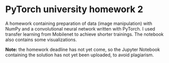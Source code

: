 # PyTorch university homework 2
A homework containing preparation of data (image manipulation) with NumPy and a convolutional neural network written with PyTorch. I used transfer learning from Mobilenet to achieve shorter trainings. The notebook also contains some visualizations.

**Note:** the homework deadline has not yet come, so the Jupyter Notebook containing the solution has not yet been uploaded, to avoid plagiarism.